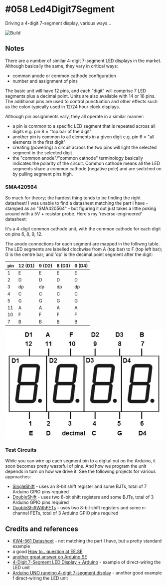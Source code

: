 # #058 Led4Digit7Segment

Driving a 4-digit 7-segment display, various ways...

![Build](./assets/Led4Digit7Segment_build.jpg?raw=true)

## Notes

There are a number of similar 4-digit 7-segment LED displays in the market.
Although basically the same, they vary in critical ways:

* common anode or common cathode configuration
* number and assignment of pins

The basic unit will have 12 pins, and each "digit" will comprise 7 LED segments plus a decimal point.
Units are also available with 14 or 16 pins.
The additional pins are used to control punctuation and other effects such as the colon typically used
in 12/24 hour clock displays.

Although pin assignments vary, they all operate in a similar manner:

* a pin is common to a specific LED segment that is repeated across all digits e.g. pin 8 = "top bar of the digit"
* another pin is common to all elements in a given digit e.g. pin 6 = "all elements in the first digit"
* creating (powering) a circuit across the two pins will light the selected segment in the selected digit
* the "common anode"/"common cathode" terminology basically indicates the polarity of the circuit. Common cathode means all the LED segments share a common cathode (negative pole) and are switched on by pulling segment pins high.

### SMA420564

So much for theory; the hardest thing tends to be finding the right datasheet!
I was unable to find a datasheet matching the part I have - stamped as an "SMA420564" -
but figuring it out just takes a little poking around with a 5V + resistor probe.
Here's my 'reverse-engineered' datasheet:

It's a 4-digit common cathode unit, with the common cathode for each digit on pins 6, 8, 9, 12.

The anode connections for each segment are mapped in the folliwng table.
The LED segments are labelled clockwise from A (top bar) to F (top left bar); G is the centre bar; and 'dp' is the decimal point segment after the digit:

| pin    | 12 (D1) | 9 (D2)  | 8 (D3)  | 6 (D4) |
|--------|---------|---------|---------|--------|
| 1      | E       | E       | E       | E      |
| 2      | D       | D       | D       | D      |
| 3      | dp      | dp      | dp      | dp     |
| 4      | C       | C       | C       | C      |
| 5      | G       | G       | G       | G      |
| 11     | A       | A       | A       | A      |
| 10     | F       | F       | F       | F      |
| 7      | B       | B       | B       | B      |

![4digit_pinouts](./assets/4digit_pinouts.jpg?raw=true)

### Test Circuits

While you can wire up each segment pin to a digital out on the Arduino, it soon becomes pretty wasteful of pins.
And how we program the unit depends in turn on how we drive it. See the following projects for various approaches:

* [SingleShift](./SingleShift) - uses an 8-bit shift register and some BJTs, total of 7 Arduino GPIO pins required
* [DoubleShift](./DoubleShift) - uses two 8-bit shift registers and some BJTs, total of 3 Arduino GPIO pins required
* [DoubleShiftWithFETs](./DoubleShiftWithFETs) - uses two 8-bit shift registers and some n-channel FETs, total of 3 Arduino GPIO pins required

## Credits and references

* [KW4-561 Datasheet](http://www.sme.com.hk/globetec/LED%20Displays/Four%20Digit%20Display/KW4-561.pdf) - not matching the part I have, but a pretty standard example
* a good [How to.. question at EE.SE](http://electronics.stackexchange.com/questions/34815/using-4-digit-7-segment-led)
* [another great answer on Arduino.SE](http://arduino.stackexchange.com/questions/21608/how-to-use-a-common-anode-7-segment-4-digit-display/21609#21609)
* [4-Digit 7-Segment LED Display + Arduino](https://www.instructables.com/id/4-Digit-7-Segment-LED-Display-Arduino/) - example of direct-wiring the LED unit
* [Arduino UNO running 4-digit 7-segment display](http://www.hobbytronics.co.uk/arduino-4digit-7segment) - another good example f direct-wiring the LED unit
